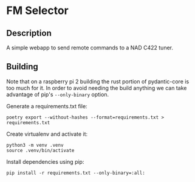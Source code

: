 FM Selector
===========

Description
-----------

A simple webapp to send remote commands to a NAD C422 tuner.

Building
--------

Note that on a raspberry pi 2 building the rust portion of pydantic-core is too
much for it. In order to avoid needing the build anything we can take advantage
of pip's `--only-binary` option.

Generate a requirements.txt file:

```
poetry export --without-hashes --format=requirements.txt > requirements.txt
```

Create virtualenv and activate it:

```
python3 -m venv .venv
source .venv/bin/activate
```

Install dependencies using pip:

```
pip install -r requirements.txt --only-binary=:all:
```
